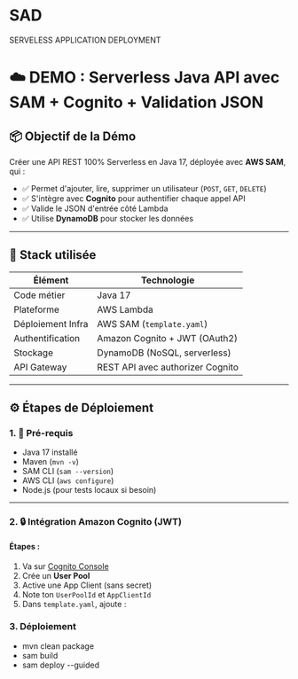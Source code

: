 # SAD
SERVELESS APPLICATION DEPLOYMENT

# ☁️ DEMO : Serverless Java API avec SAM + Cognito + Validation JSON

## 📦 Objectif de la Démo

Créer une API REST 100% Serverless en Java 17, déployée avec **AWS SAM**, qui :

- ✅ Permet d'ajouter, lire, supprimer un utilisateur (`POST`, `GET`, `DELETE`)
- ✅ S'intègre avec **Cognito** pour authentifier chaque appel API
- ✅ Valide le JSON d'entrée côté Lambda
- ✅ Utilise **DynamoDB** pour stocker les données

---

## 🧰 Stack utilisée

| Élément                | Technologie                         |
|------------------------|-------------------------------------|
| Code métier            | Java 17                             |
| Plateforme             | AWS Lambda                          |
| Déploiement Infra      | AWS SAM (`template.yaml`)           |
| Authentification       | Amazon Cognito + JWT (OAuth2)       |
| Stockage               | DynamoDB (NoSQL, serverless)        |
| API Gateway            | REST API avec authorizer Cognito    |

---

## ⚙️ Étapes de Déploiement

### 1. 🧱 Pré-requis

- Java 17 installé
- Maven (`mvn -v`)
- SAM CLI (`sam --version`)
- AWS CLI (`aws configure`)
- Node.js (pour tests locaux si besoin)


---

### 2. 🔒 Intégration Amazon Cognito (JWT)

#### Étapes :
1. Va sur [Cognito Console](https://console.aws.amazon.com/cognito/)
2. Crée un **User Pool**
3. Active une App Client (sans secret)
4. Note ton `UserPoolId` et `AppClientId`
5. Dans `template.yaml`, ajoute :

### 3. Déploiement
  - mvn clean package
  - sam build
  - sam deploy --guided

